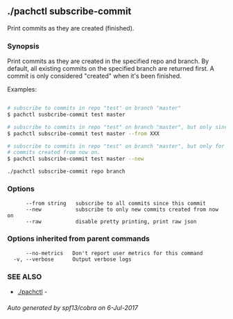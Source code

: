 ## ./pachctl subscribe-commit

Print commits as they are created (finished).

### Synopsis


Print commits as they are created in the specified repo and
branch.  By default, all existing commits on the specified branch are
returned first.  A commit is only considered "created" when it's been
finished.

Examples:

```sh

# subscribe to commits in repo "test" on branch "master"
$ pachctl susbcribe-commit test master

# subscribe to commits in repo "test" on branch "master", but only since commit XXX.
$ pachctl subscribe-commit test master --from XXX

# subscribe to commits in repo "test" on branch "master", but only for new
# commits created from now on.
$ pachctl subscribe-commit test master --new

```

```
./pachctl subscribe-commit repo branch
```

### Options

```
      --from string   subscribe to all commits since this commit
      --new           subscribe to only new commits created from now on
      --raw           disable pretty printing, print raw json
```

### Options inherited from parent commands

```
      --no-metrics   Don't report user metrics for this command
  -v, --verbose      Output verbose logs
```

### SEE ALSO
* [./pachctl](./pachctl.md)	 - 

###### Auto generated by spf13/cobra on 6-Jul-2017
